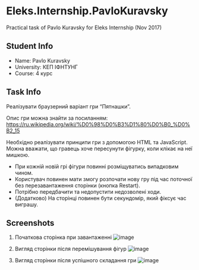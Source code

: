 # Eleks.Internship.PavloKuravsky
Practical task of Pavlo Kuravsky for Eleks Internship (Nov 2017)
## Student Info
* Name: Pavlo Kuravsky
* University: КЕП ІФНТУНГ
* Course: 4 курс
## Task Info
Реалізувати браузерний варіант гри “Пятнашки”.

Опис гри можна знайти за посиланням:
https://ru.wikipedia.org/wiki/%D0%98%D0%B3%D1%80%D0%B0_%D0%B2_15

Необхідно реалізувати принципи гри з допомогою HTML та JavaScript. Можна вважати, що гравець хоче пересунути фігурку, коли клікає на неї мишкою.
*	При кожній новій грі фігури повинні розміщуватись випадковим чином.
*	Користувач повинен мати змогу розпочати нову гру під час поточної без перезавантаження сторінки (кнопка Restart).
*	Потрібно передбачити та недопустити недозволені ходи.
*	(Додатково) На сторінці повинен бути секундомір, який фіксує час виграшу.

## Screenshots
   1) Початкова сторінка при завантаженні
![image](https://user-images.githubusercontent.com/34237412/34358348-95ef57fc-ea57-11e7-9fde-c3052187bce3.png)

   2) Вигляд сторінки після перемішування фігур
![image](https://user-images.githubusercontent.com/34237412/34358364-a7d74588-ea57-11e7-8146-d2ac30c8fe48.png)

   3) Вигляд сторінки після успішного складання гри
![image](https://user-images.githubusercontent.com/34237412/34358371-b6beeea2-ea57-11e7-8ce9-10cee253c789.png)
